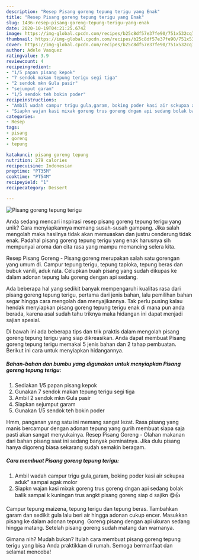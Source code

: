 ```yaml
---
description: "Resep Pisang goreng tepung terigu yang Enak"
title: "Resep Pisang goreng tepung terigu yang Enak"
slug: 1436-resep-pisang-goreng-tepung-terigu-yang-enak
date: 2020-10-19T04:21:25.674Z
image: https://img-global.cpcdn.com/recipes/b25c8df57e37fe90/751x532cq70/pisang-goreng-tepung-terigu-foto-resep-utama.jpg
thumbnail: https://img-global.cpcdn.com/recipes/b25c8df57e37fe90/751x532cq70/pisang-goreng-tepung-terigu-foto-resep-utama.jpg
cover: https://img-global.cpcdn.com/recipes/b25c8df57e37fe90/751x532cq70/pisang-goreng-tepung-terigu-foto-resep-utama.jpg
author: Adele Vasquez
ratingvalue: 3.9
reviewcount: 4
recipeingredient:
- "1/5 papan pisang kepok"
- "7 sendok makan tepung terigu segi tiga"
- "2 sendok mkn Gula pasir"
- "sejumput garam"
- "1/5 sendok teh bokin poder"
recipeinstructions:
- "Ambil wadah campur trigu gula,garam, boking poder kasi air sckupxa aduk&#34; sampai agak molor"
- "Siapkn wajan kasi mixak goreng trus goreng dngan api sedang bolak balik sampai k kuningan trus angkt pisang goreng siap d sajikn 😋👍"
categories:
- Resep
tags:
- pisang
- goreng
- tepung

katakunci: pisang goreng tepung 
nutrition: 279 calories
recipecuisine: Indonesian
preptime: "PT35M"
cooktime: "PT54M"
recipeyield: "1"
recipecategory: Dessert

---
```



![Pisang goreng tepung terigu](https://img-global.cpcdn.com/recipes/b25c8df57e37fe90/751x532cq70/pisang-goreng-tepung-terigu-foto-resep-utama.jpg)

Anda sedang mencari inspirasi resep pisang goreng tepung terigu yang unik? Cara menyiapkannya memang susah-susah gampang. Jika salah mengolah maka hasilnya tidak akan memuaskan dan justru cenderung tidak enak. Padahal pisang goreng tepung terigu yang enak harusnya sih mempunyai aroma dan cita rasa yang mampu memancing selera kita.

Resep Pisang Goreng - Pisang goreng merupakan salah satu gorengan yang umum di. Campur tepung terigu, tepung tapioka, tepung beras dan bubuk vanili, aduk rata. Celupkan buah pisang yang sudah dikupas ke dalam adonan tepung lalu goreng dengan api sedang.

Ada beberapa hal yang sedikit banyak mempengaruhi kualitas rasa dari pisang goreng tepung terigu, pertama dari jenis bahan, lalu pemilihan bahan segar hingga cara mengolah dan menyajikannya. Tak perlu pusing kalau hendak menyiapkan pisang goreng tepung terigu enak di mana pun anda berada, karena asal sudah tahu triknya maka hidangan ini dapat menjadi sajian spesial.


Di bawah ini ada beberapa tips dan trik praktis dalam mengolah pisang goreng tepung terigu yang siap dikreasikan. Anda dapat membuat Pisang goreng tepung terigu memakai 5 jenis bahan dan 2 tahap pembuatan. Berikut ini cara untuk menyiapkan hidangannya.

<!--inarticleads1-->

##### Bahan-bahan dan bumbu yang digunakan untuk menyiapkan Pisang goreng tepung terigu:

1. Sediakan 1/5 papan pisang kepok
1. Gunakan 7 sendok makan tepung terigu segi tiga
1. Ambil 2 sendok mkn Gula pasir
1. Siapkan sejumput garam
1. Gunakan 1/5 sendok teh bokin poder


Hmm, panganan yang satu ini memang sangat lezat. Rasa pisang yang manis bercampur dengan adonan tepung yang gurih membuat siapa saja pasti akan sangat menyukainya. Resep Pisang Goreng - Olahan makanan dari bahan pisang saat ini sedang banyak peminatnya. Jika dulu pisang hanya digoreng biasa sekarang sudah semakin beragam. 

<!--inarticleads2-->

##### Cara membuat Pisang goreng tepung terigu:

1. Ambil wadah campur trigu gula,garam, boking poder kasi air sckupxa aduk&#34; sampai agak molor
1. Siapkn wajan kasi mixak goreng trus goreng dngan api sedang bolak balik sampai k kuningan trus angkt pisang goreng siap d sajikn 😋👍


Campur tepung maizena, tepung terigu dan tepung beras. Tambahkan garam dan sedikit gula lalu beri air hingga adonan cukup encer. Masukkan pisang ke dalam adonan tepung. Goreng pisang dengan api ukuran sedang hingga matang. Setelah pisang goreng sudah matang dan warnanya. 

Gimana nih? Mudah bukan? Itulah cara membuat pisang goreng tepung terigu yang bisa Anda praktikkan di rumah. Semoga bermanfaat dan selamat mencoba!
